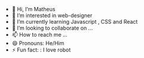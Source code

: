 - 👋 Hi, I’m Matheus
- 👀 I’m interested in web-designer
- 🌱 I’m currently learning Javascript , CSS and React 
- 💞️ I’m looking to collaborate on ...
- 📫 How to reach me ...
- 😄 Pronouns: He/Him
- ⚡ Fun fact: : I love robot

<!---
TheuOliver/TheuOliver is a ✨ special ✨ repository because its `README.md` (this file) appears on your GitHub profile.
You can click the Preview link to take a look at your changes.
--->

